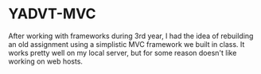 # YADVT-MVC

After working with frameworks during 3rd year, I had the idea of rebuilding an old assignment using a simplistic MVC framework we built in class. It works pretty well on my local server, but for some reason doesn't like working on web hosts. 

